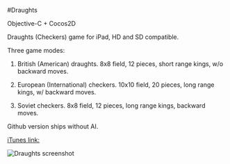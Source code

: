 #Draughts

Objective-C + Cocos2D

Draughts (Checkers) game for iPad, HD and SD compatible.

Three game modes:

1. British (American) draughts. 8x8 field, 12 pieces, short range kings, w/o backward moves.

2. European (International) checkers. 10x10 field, 20 pieces, long range kings, w/ backward moves.

3. Soviet checkers. 8x8 field, 12 pieces, long range kings, backward moves.

Github version ships without AI.

[iTunes link:](http://)

![Draughts screenshot](https://github.com/savitsky/Draughts/blob/master/screenshot.png?raw=true)